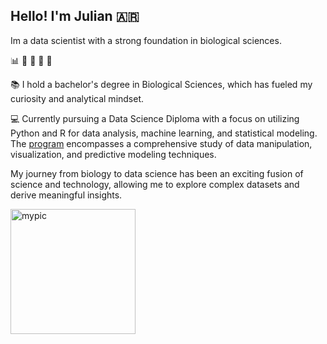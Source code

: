 
## Hello! I'm Julian :argentina:
Im a data scientist with a strong foundation in biological sciences. 

  :bar_chart:  :seedling:  :mushroom:  :dna:  :microscope:

:books: I hold a bachelor's degree in Biological Sciences, which has fueled my curiosity and analytical mindset. 

:computer: Currently pursuing a Data Science Diploma with a focus on utilizing Python and R for data analysis, machine learning, and statistical modeling. 
The [program](https://institutodatascience.org/wp-content/uploads/2022/11/Brochure-diplomatura-en-ciencia-de-datos-con-R-y-Python-1.pdf) encompasses a comprehensive study of data manipulation, visualization, and predictive modeling techniques.  

My journey from biology to data science has been an exciting fusion of science and technology, allowing me to explore complex datasets and derive meaningful insights.



<img src="(https://github.com/JulianDietrich97/JulianDietrich97/assets/117474938/e25d34af-6ff4-4ccf-b3aa-85ba627fc37d" alt="mypic" style="width:200px; height:200px"/>

